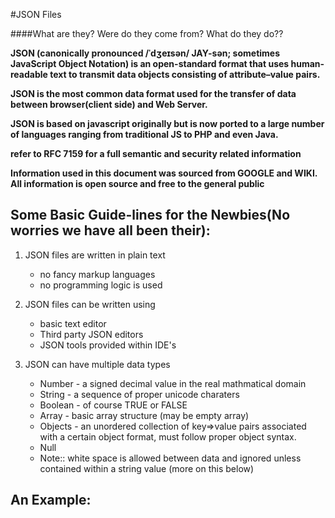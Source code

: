 #JSON Files

####What are they? Were do they come from? What do they do??

**JSON (canonically pronounced /ˈdʒeɪsən/ JAY-sən; sometimes JavaScript Object Notation) is an open-standard format that uses human-readable text to transmit data objects consisting of attribute–value pairs.**


**JSON is the most common data format used for the transfer of data between browser(client side) and Web Server.**

**JSON is based on javascript originally but is now ported to a large number of languages ranging from traditional JS to PHP and even Java.**

**refer to RFC 7159 for a full semantic and security related information**

**Information used in this document was sourced from GOOGLE and WIKI. All information is open source and free to the general public**

## Some Basic Guide-lines for the Newbies(No worries we have all been their):

1. JSON files are written in plain text
	* no fancy markup languages
	* no programming logic is used

2. JSON files can be written using
	* basic text editor
	* Third party JSON editors
	* JSON tools provided within IDE's

3. JSON can have multiple data types
	* Number - a signed decimal value in the real mathmatical domain
	* String - a sequence of proper unicode charaters
	* Boolean - of course TRUE or FALSE
	* Array - basic array structure (may be empty array)
	* Objects - an unordered collection of key=>value pairs associated with a certain object format, must follow proper object syntax.
	* Null
	* Note:: white space is allowed between data and ignored unless contained within a string value (more on this below)

## An Example:

